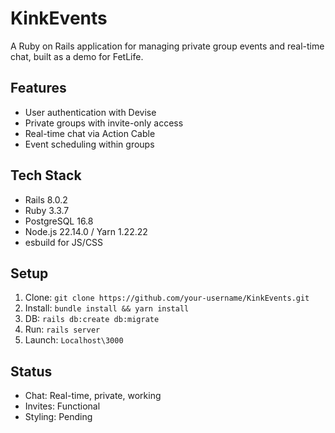 # KinkEvents

A Ruby on Rails application for managing private group events and real-time chat, built as a demo for FetLife.

## Features
- User authentication with Devise
- Private groups with invite-only access
- Real-time chat via Action Cable
- Event scheduling within groups

## Tech Stack
- Rails 8.0.2
- Ruby 3.3.7
- PostgreSQL 16.8
- Node.js 22.14.0 / Yarn 1.22.22
- esbuild for JS/CSS

## Setup
1. Clone: `git clone https://github.com/your-username/KinkEvents.git`
2. Install: `bundle install && yarn install`
3. DB: `rails db:create db:migrate`
4. Run: `rails server`
5. Launch: `Localhost\3000`

## Status
- Chat: Real-time, private, working
- Invites: Functional
- Styling: Pending